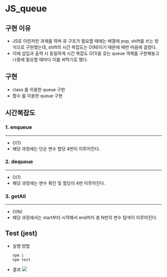 # JS_queue

## 구현 이유 
- JS로 이런저런 과제를 하며 큐 구조가 필요할 때에는 배열에 pop, shift를 쓰는 방식으로 구현했는데, shift의 시간 복잡도는 O(N)이기 때문에 매번 마음에 걸렸다.  
- 이에 삽입과 출력 시 동일하게 시간 복잡도 O(1)을 갖는 queue 객체를 구현해놓고 나중에 필요할 때마다 이를 써먹기로 했다.

## 구현
- class 를 이용한 queue 구현
- 함수 를 이용한 queue 구현

## 시간복잡도
### 1. enqueue
   ***
   - O(1)
   - 해당 과정에는 단순 변수 할당 4번이 이루어진다.
### 2. dequeue
   ***
   - O(1)
   - 해당 과정에는 변수 확인 및 할당이 4번 이루어진다.
### 3. getAll
   ***
   - O(N)
   - 해당 과정에서는 start부터 시작해서 end까지 총 N번의 변수 탐색이 이루어진다.

## Test (jest)
- 실행 방법
  ```
  npm i
  npm test
  ```
- 결과
  <img src=https://user-images.githubusercontent.com/89074053/183281249-b5fbe34e-1ea7-417e-a80a-40113fd86d98.png>